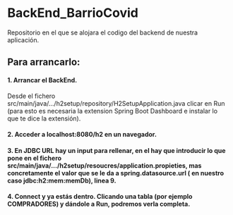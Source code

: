 # BackEnd_BarrioCovid
Repositorio en el que se alojara el codigo del backend de nuestra aplicación.


## Para arrancarlo: 

#### 1. Arrancar el BackEnd.
Desde el fichero src/main/java/.../h2setup/repository/H2SetupApplication.java clicar en Run 	(para esto es necesaria la extension Spring Boot Dashboard e instalar lo que te dice la 	extensión).

#### 2. Acceder a localhost:8080/h2 en un navegador. 

#### 3. En JDBC URL hay un input para rellenar, en el hay que introducir lo que pone en el fichero src/main/java/.../h2setup/resoucres/application.propieties, mas concretamente el valor que se le da a spring.datasource.url ( en nuestro caso jdbc:h2:mem:memDb), linea 9.

#### 4. Connect y ya estás dentro. Clicando una tabla (por ejemplo COMPRADORES) y dándole a Run, podremos verla completa.
